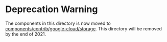 # Deprecation Warning 

The components in this directory is now moved to [components/contrib/google-cloud/storage](https://github.com/kubeflow/pipelines/tree/master/components/contrib/google-cloud/storage). This directory will be removed by the end of 2021.
